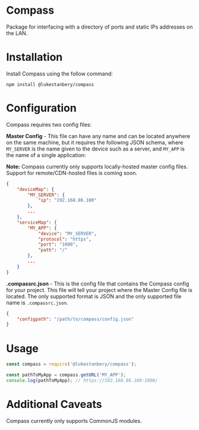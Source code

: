 # Compass
Package for interfacing with a directory of ports and static IPs addresses on the LAN.

# Installation
Install Compass using the follow command:

```
npm install @lukestanbery/compass
```

# Configuration
Compass requires two config files:

**Master Config** - This file can have any name and can be located anywhere on the same machine, but it requires the following JSON schema, where `MY_SERVER` is the name given to the device such as a server, and `MY_APP` is the name of a single application:

**Note:** Compass currently only supports locally-hosted master config files. Support for remote/CDN-hosted files is coming soon.

```json
{
    "deviceMap": {
        "MY_SERVER": {
            "ip": "192.168.86.100"
        },
        ...
    },
    "serviceMap": {
        "MY_APP": {
            "device": "MY_SERVER",
            "protocol": "https",
            "port": "1000",
            "path": "/"
        },
        ...
    }
}
```

**.compassrc.json** - This is the config file that contains the Compass config for your project. This file will tell your project where the Master Config file is located. The only supported format is JSON and the only supported file name is `.compassrc.json`.

```json
{
    "configpath": "/path/to/compass/config.json"
}
```

# Usage
```javascript
const compass = require('@lukestanbery/compass');

const pathToMyApp = compass.getURL('MY_APP');
console.log(pathToMyApp); // https://192.168.86.100:1000/
```

# Additional Caveats
Compass currently only supports CommonJS modules.
